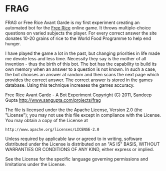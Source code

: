 FRAG
====

FRAG or Free Rice Avant Garde is my first experiment creating an automated bot for the [Free Rice](http://freerice.com) online game. It throws multiple-choice questions on varied subjects the player.  For every correct answer the site donates 10-20 grains of rice to the World Food Programme to help end hunger.

I have played the game a lot in the past, but changing priorities in life made me devote less and less time. Necessity they say is the mother of all invention - thus the birth of this bot. The bot has the capability to build its own memory when an answer to a question is not known. In such a case, the bot chooses an answer at random and then scans the next page which provides the correct answer. The correct answer is stored in the games database. Using this technique increases the games accuracy.

  Free Rice Avant Garde - A Bot Experiment
  Copyright (C) 2011, Sandeep Gupta
  http://www.sangupta.com/projects/frag
  
  The file is licensed under the the Apache License, Version 2.0
  (the "License"); you may not use this file except in compliance with
  the License.  You may obtain a copy of the License at
  
    http://www.apache.org/licenses/LICENSE-2.0
  
  Unless required by applicable law or agreed to in writing, software
  distributed under the License is distributed on an "AS IS" BASIS,
  WITHOUT WARRANTIES OR CONDITIONS OF ANY KIND, either express or implied.
  
  See the License for the specific language governing permissions and
  limitations under the License.
